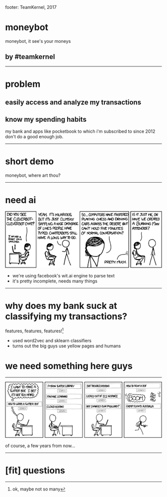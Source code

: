 footer: TeamKernel, 2017

# moneybot

moneybot, it see's your moneys

## by #teamkernel

---

# problem

## easily access and analyze my transactions

## know my spending habits

my bank and apps like pocketbook to which i'm subscribed to since 2012 don't do a good enough job.

---

# short demo

moneybot, where art thou?

---

# need ai

![inline](static/ai_xkcd.png)

- we're using facebook's wit.ai engine to parse text
- it's pretty incomplete, needs many things

---

# why does my bank suck at classifying my transactions?

features, features, features![^1]

- used word2vec and sklearn classifiers
- turns out the big guys use yellow pages and humans

# we need something here guys

[^1]: ok, maybe not so many


---

![inline](static/twitter_bot_xkcd.png)

of course, a few years from now...

---

# [fit] questions